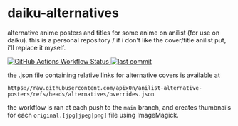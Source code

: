 # daiku-alternatives

alternative anime posters and titles for some anime on anilist (for use on daiku).
this is a personal repository / if i don't like the cover/title anilist put, i'll replace it myself.

[![GitHub Actions Workflow Status](https://img.shields.io/github/actions/workflow/status/apix0n/anilist-alternative-posters/publish.yml?label=resize%20images%20%26%20publish%20on%20'covers'%20branch)
](https://github.com/apix0n/anilist-alternative-posters/actions/workflows/publish.yml) 
[![last commit](https://img.shields.io/github/last-commit/apix0n/anilist-alternative-posters/covers)](https://github.com/apix0n/anilist-alternative-posters/commits/main)

the .json file containing relative links for alternative covers is available at 
```
https://raw.githubusercontent.com/apix0n/anilist-alternative-posters/refs/heads/alternatives/overrides.json
```

the workflow is ran at each push to the `main` branch, and creates thumbnails for each `original.[jpg|jpeg|png]` file using ImageMagick.
